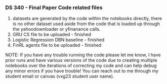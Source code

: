 ### **DS 340 - Final Paper Code related files**

1. datasets are generated by the code within the notebooks directly, there is no other dataset used aside from the code that is loaded up through the yahoodownloader or yfinanance calls.
2. GRU CS file to be uploaded - finished
3. Logistic Regression DBN baseline - finished
4. FinRL agents file to be uploaded - finished

NOTE: If you have any trouble running the code please let me know, I have prior runs and have various versions of the code due to creating multiple notebooks over the iterations of correcting my code and can help debug any minor errors if you have trouble! You can reach out to me through my student email or canvas (vxg23 student user name).
